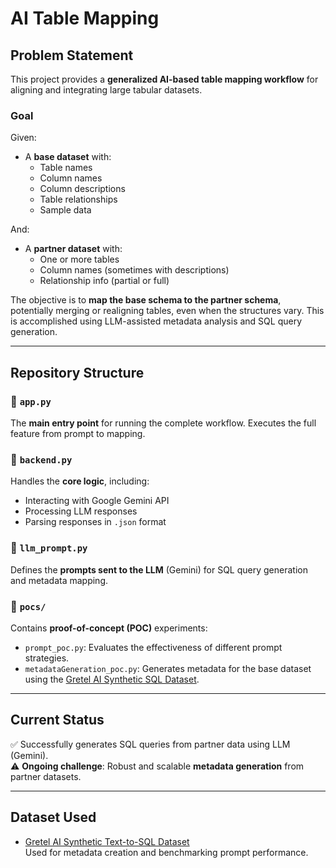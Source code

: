 # AI Table Mapping

## Problem Statement

This project provides a **generalized AI-based table mapping workflow** for aligning and integrating large tabular datasets.

### Goal

Given:
- A **base dataset** with:
  - Table names
  - Column names
  - Column descriptions
  - Table relationships
  - Sample data

And:
- A **partner dataset** with:
  - One or more tables
  - Column names (sometimes with descriptions)
  - Relationship info (partial or full)

The objective is to **map the base schema to the partner schema**, potentially merging or realigning tables, even when the structures vary. This is accomplished using LLM-assisted metadata analysis and SQL query generation.

---

## Repository Structure

### 🔹 `app.py`
The **main entry point** for running the complete workflow. Executes the full feature from prompt to mapping.

### 🔹 `backend.py`
Handles the **core logic**, including:
- Interacting with Google Gemini API
- Processing LLM responses
- Parsing responses in `.json` format

### 🔹 `llm_prompt.py`
Defines the **prompts sent to the LLM** (Gemini) for SQL query generation and metadata mapping.

### 🔹 `pocs/`
Contains **proof-of-concept (POC)** experiments:
- `prompt_poc.py`: Evaluates the effectiveness of different prompt strategies.
- `metadataGeneration_poc.py`: Generates metadata for the base dataset using the [Gretel AI Synthetic SQL Dataset](https://huggingface.co/datasets/gretelai/synthetic_text_to_sql).

---

## Current Status

✅ Successfully generates SQL queries from partner data using LLM (Gemini).  
⚠️ **Ongoing challenge**: Robust and scalable **metadata generation** from partner datasets.

---

## Dataset Used

- [Gretel AI Synthetic Text-to-SQL Dataset](https://huggingface.co/datasets/gretelai/synthetic_text_to_sql)  
Used for metadata creation and benchmarking prompt performance.
